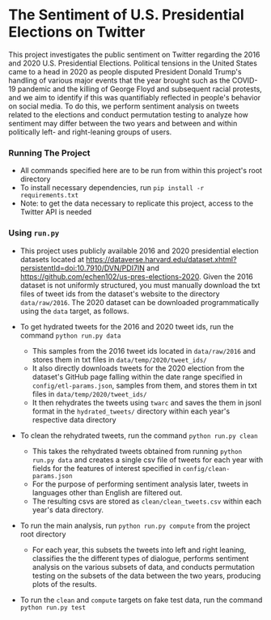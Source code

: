 # The Sentiment of U.S. Presidential Elections on Twitter
This project investigates the public sentiment on Twitter regarding the 2016 and 2020 U.S. Presidential Elections. Political tensions in the United States came to a head in 2020 as people disputed President Donald Trump's handling of various major events that the year brought such as the COVID-19 pandemic and the killing of George Floyd and subsequent racial protests, and we aim to identify if this was quantifiably reflected in people's behavior on social media. To do this, we perform sentiment analysis on tweets related to the elections and conduct permutation testing to analyze how sentiment may differ between the two years and between and within politically left- and right-leaning groups of users. 


### Running The Project
- All commands specified here are to be run from within this project's root directory
- To install necessary dependencies, run `pip install -r requirements.txt`
- Note: to get the data necessary to replicate this project, access to the Twitter API is needed

### Using `run.py`
- This project uses publicly available 2016 and 2020 presidential election datasets located at https://dataverse.harvard.edu/dataset.xhtml?persistentId=doi:10.7910/DVN/PDI7IN and https://github.com/echen102/us-pres-elections-2020. Given the 2016 dataset is not uniformly structured, you must manually download the txt files of tweet ids from the dataset's website to the directory `data/raw/2016`. The 2020 dataset can be downloaded programmatically using the `data` target, as follows.

- To get hydrated tweets for the 2016 and 2020 tweet ids, run the command `python run.py data`
    * This samples from the 2016 tweet ids located in `data/raw/2016` and stores them in txt files in `data/temp/2020/tweet_ids/`
    * It also directly downloads tweets for the 2020 election from the dataset's GitHub page falling within the date range specified in `config/etl-params.json`, samples from them, and stores them in txt files in `data/temp/2020/tweet_ids/`
    * It then rehydrates the tweets using `twarc` and saves the them in jsonl format in the `hydrated_tweets/` directory within each year's respective data directory

- To clean the rehydrated tweets, run the command `python run.py clean`
    * This takes the rehydrated tweets obtained from running `python run.py data` and creates a single csv file of tweets for each year with fields for the features of interest specified in `config/clean-params.json`
    * For the purpose of performing sentiment analysis later, tweets in languages other than English are filtered out.
    * The resulting csvs are stored as `clean/clean_tweets.csv` within each year's data directory.

- To run the main analysis, run `python run.py compute` from the project root directory
    * For each year, this subsets the tweets into left and right leaning, classifies the the different types of dialogue, performs sentiment analysis on the various subsets of data, and conducts permutation testing on the subsets of the data between the two years, producing plots of the results.
    
- To run the `clean` and `compute` targets on fake test data, run the command `python run.py test`

